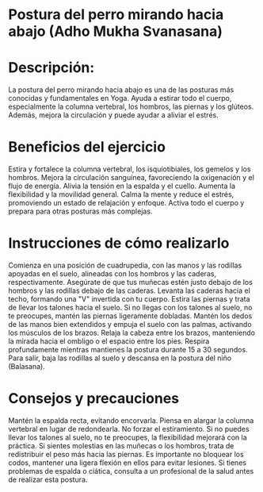# Postura del perro mirando hacia abajo (Adho Mukha Svanasana)

# Descripción:
La postura del perro mirando hacia abajo es una de las posturas más conocidas y fundamentales en Yoga. Ayuda a estirar todo el cuerpo, especialmente la columna vertebral, los hombros, las piernas y los glúteos. Además, mejora la circulación y puede ayudar a aliviar el estrés.

# Beneficios del ejercicio

Estira y fortalece la columna vertebral, los isquiotibiales, los gemelos y los hombros.
Mejora la circulación sanguínea, favoreciendo la oxigenación y el flujo de energía.
Alivia la tensión en la espalda y el cuello.
Aumenta la flexibilidad y la movilidad general.
Calma la mente y reduce el estrés, promoviendo un estado de relajación y enfoque.
Activa todo el cuerpo y prepara para otras posturas más complejas.

# Instrucciones de cómo realizarlo

Comienza en una posición de cuadrupedia, con las manos y las rodillas apoyadas en el suelo, alineadas con los hombros y las caderas, respectivamente.
Asegúrate de que tus muñecas estén justo debajo de los hombros y las rodillas debajo de las caderas.
Levanta las caderas hacia el techo, formando una "V" invertida con tu cuerpo.
Estira las piernas y trata de llevar los talones hacia el suelo. Si no llegas con los talones al suelo, no te preocupes, mantén las piernas ligeramente dobladas.
Mantén los dedos de las manos bien extendidos y empuja el suelo con las palmas, activando los músculos de los brazos.
Relaja la cabeza entre los brazos, manteniendo la mirada hacia el ombligo o el espacio entre los pies.
Respira profundamente mientras mantienes la postura durante 15 a 30 segundos.
Para salir, baja las rodillas al suelo y descansa en la postura del niño (Balasana).

#  Consejos y precauciones 


Mantén la espalda recta, evitando encorvarla. Piensa en alargar la columna vertebral en lugar de redondearla.
No forzar el estiramiento. Si no puedes llevar los talones al suelo, no te preocupes, la flexibilidad mejorará con la práctica.
Si sientes molestias en las muñecas o los hombros, trata de redistribuir el peso más hacia las piernas.
Es importante no bloquear los codos, mantener una ligera flexión en ellos para evitar lesiones.
Si tienes problemas de espalda o ciática, consulta a un profesional de la salud antes de realizar esta postura.
